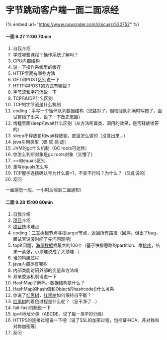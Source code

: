 # 字节跳动客户端一面二面凉经

{% embed url="https://www.nowcoder.com/discuss/530752" %}

#### 一面 9.27 11:00 70min

1.  自我介绍
2.  学过哪些课程？操作系统了解吗？
3.  CPU内部结构
4.  说一下操作系统里的缓存
5.  HTTP里面有哪些**方法**
6.  GET和POST区别说一下
7.  HTTP中POST的方式有哪些？
8.  字节流和字符流说一下
9.  TCP和UDP什么区别
10.  TCP的字节流是什么机制
11.  coding：手写一个循环队列数据结构（思路对了，但检验队列满时写错了，面试官指了出来，说了一下改正思路）
12.  线程里面sleep和wait什么区别（从方法所属类，调用的效果，是否释放锁答的）
13.  sleep不释放锁和wait释放锁，底层怎么做的（没答出来...）
14.  java引用类型（强 软 弱 虚）
15.  JVM的gc什么机制（GC roots可达性）
16.  你怎么判断对象是gc roots对象（又懵了）
17.  \==和equals区别
18.  重写equals怎么写
19.  TCP握手连接确认号为什么要+1，不变不行吗？为什么？（又乱说的）
20.  反问

 一面感觉一般，一小时后收到二面通知\


####  二面 9.28 15:00 60min

1.  自我介绍
2.  [项目](https://app.gitbook.com/jump/super-jump/word?word=%E9%A1%B9%E7%9B%AE)介绍
3.  [项目](https://app.gitbook.com/jump/super-jump/word?word=%E9%A1%B9%E7%9B%AE)技术难点
4.  coding：[二叉树](https://app.gitbook.com/jump/super-jump/word?word=%E4%BA%8C%E5%8F%89%E6%A0%91)根节点寻找target节点，返回所有路径（回溯，但出了bug，面试官说没时间了先问问题吧）
5.  topK问题，[海量数据](https://app.gitbook.com/jump/super-jump/word?word=%E6%B5%B7%E9%87%8F%E6%95%B0%E6%8D%AE)找最大的100个（基于快排思路的partition、堆[排序](https://app.gitbook.com/jump/super-jump/word?word=%E6%8E%92%E5%BA%8F)，结果一紧张，小顶堆说成了大顶堆...）
6.  堆的构建过程
7.  java内部类有哪些
8.  内部类能访问外部的变量和方法吗
9.  双亲委派机制请说一下
10.  HashMap了解吗，数据结构是什么？
11.  HashMap的hash值和Object的hashcode()什么关系
12.  你说了[红黑树](https://app.gitbook.com/jump/super-jump/word?word=%E7%BA%A2%E9%BB%91%E6%A0%91)，[红黑树](https://app.gitbook.com/jump/super-jump/word?word=%E7%BA%A2%E9%BB%91%E6%A0%91)如何保持自平衡？
13.  [红黑树](https://app.gitbook.com/jump/super-jump/word?word=%E7%BA%A2%E9%BB%91%E6%A0%91)的着色过程是什么呢？（忘干净了...）
14.  fail-fast机制说一下
15.  ipv4地址分类（ABCDE，说了每一类IP的分段）
16.  HTTPS的连接过程说一下吧（说了SSL的加密过程，包括证书CA、非对称和对称加密等）
17.  反问
